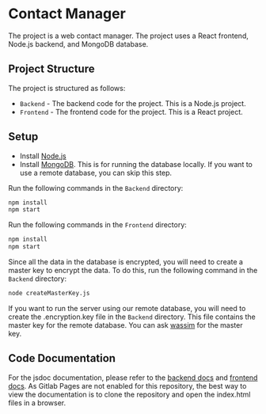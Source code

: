 # Contact Manager

The project is a web contact manager. The project uses a React frontend, Node.js backend, and MongoDB database.

## Project Structure

The project is structured as follows:

- `Backend` - The backend code for the project. This is a Node.js project.
- `Frontend` - The frontend code for the project. This is a React project.

## Setup

- Install [Node.js](https://nodejs.org/en/download/)
- Install [MongoDB](https://docs.mongodb.com/manual/installation/). This is for running the database locally. If you want to use a remote database, you can skip this step.

Run the following commands in the `Backend` directory:

```bash
npm install
npm start
```

Run the following commands in the `Frontend` directory:

```bash
npm install
npm start
```

Since all the data in the database is encrypted, you will need to create a master key to encrypt the data. To do this, run the following command in the `Backend` directory:

```bash
node createMasterKey.js
```

If you want to run the server using our remote database, you will need to create the .encryption.key file in the `Backend` directory. This file contains the master key for the remote database. You can ask [wassim](#authors-and-acknowledgment) for the master key.

## Code Documentation

For the jsdoc documentation, please refer to the [backend docs](BackEnd/doc/index.html) and [frontend docs](FrontEnd/doc/index.html).
As Gitlab Pages are not enabled for this repository, the best way to view the documentation is to clone the repository and open the index.html files in a browser.
